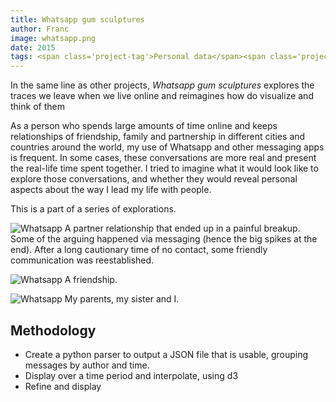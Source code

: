 ```yaml
---
title: Whatsapp gum sculptures
author: Franc
image: whatsapp.png
date: 2015
tags: <span class='project-tag'>Personal data</span><span class='project-tag'>Design</span><span class='project-tag'>Visualization</span><span class='project-tag'>Digital narratives</span>
---
```


In the same line as other projects, _Whatsapp gum sculptures_ explores the traces we leave when we live online and reimagines how do visualize and think of them

As a person who spends large amounts of time online and keeps relationships of friendship, family and partnership in different cities and countries around the world, my use of Whatsapp and other messaging apps is frequent. In some cases, these conversations are more real and present the real-life time spent together. I tried to imagine what it would look like to explore those conversations, and whether they would reveal personal aspects about the way I lead my life with people.

This is a part of a series of explorations.

![Whatsapp](assets/content/projects/whatsapp01.png)
A partner relationship that ended up in a painful breakup. Some of the arguing happened via messaging (hence the big spikes at the end). After a long cautionary time of no contact, some friendly communication was reestablished.

![Whatsapp](assets/content/projects/whatsapp02.png)
A friendship.

![Whatsapp](assets/content/projects/whatsapp03.png)
My parents, my sister and I.

## Methodology

* Create a python parser to output a JSON file that is usable, grouping messages by author and time.
* Display over a time period and interpolate, using d3
* Refine and display

